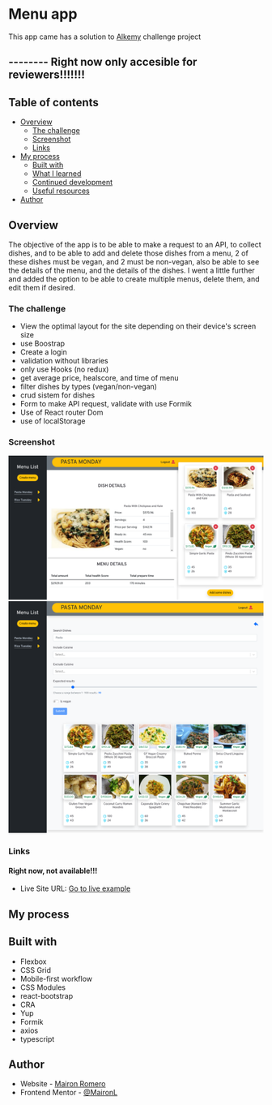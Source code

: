 # Menu app

This app came has a solution to [Alkemy](https://www.alkemy.org/) challenge project

## -------- Right now only accesible for reviewers!!!!!!!

## Table of contents

- [Overview](#overview)
  - [The challenge](#the-challenge)
  - [Screenshot](#screenshot)
  - [Links](#links)
- [My process](#my-process)
  - [Built with](#built-with)
  - [What I learned](#what-i-learned)
  - [Continued development](#continued-development)
  - [Useful resources](#useful-resources)
- [Author](#author)

## Overview

The objective of the app is to be able to make a request to an API, to collect dishes, and to be able to add and delete those dishes from a menu, 2 of these dishes must be vegan, and 2 must be non-vegan, also be able to see the details of the menu, and the details of the dishes. I went a little further and added the option to be able to create multiple menus, delete them, and edit them if desired.

### The challenge

- View the optimal layout for the site depending on their device's screen size
- use Boostrap
- Create a login
- validation without libraries
- only use Hooks (no redux)
- get average price, healscore, and time of menu
- filter dishes by types (vegan/non-vegan)
- crud sistem for dishes
- Form to make API request, validate with use Formik
- Use of React router Dom
- use of localStorage

### Screenshot

![home page](/design/preview1.png)
![dishes search](/design/preview2.png)

### Links

#### Right now, not available!!!

- Live Site URL: [Go to live example]()

## My process

## Built with

- Flexbox
- CSS Grid
- Mobile-first workflow
- CSS Modules
- react-bootstrap
- CRA
- Yup
- Formik
- axios
- typescript

## Author

- Website - [Mairon Romero](https://mairon-romero.netlify.app/)
- Frontend Mentor - [@MaironL](https://www.frontendmentor.io/profile/MaironL)
